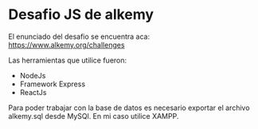 # Desafio JS de alkemy

El enunciado del desafio se encuentra aca: https://www.alkemy.org/challenges

Las herramientas que utilice fueron:

- NodeJs
- Framework Express
- ReactJs

Para poder trabajar con la base de datos es necesario exportar el archivo alkemy.sql desde 
MySQl. En mi caso utilice XAMPP.